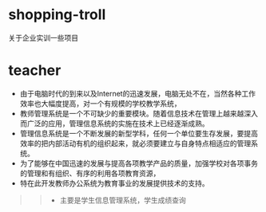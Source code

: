 # shopping-troll
关于企业实训一些项目

# teacher

* 由于电脑时代的到来以及Internet的迅速发展，电脑无处不在，当然各种工作效率也大幅度提高，对一个有规模的学校教学系统，
* 教师管理系统是一个不可缺少的重要模块。随着信息技术在管理上越来越深入而广泛的应用，管理信息系统的实施在技术上已经逐渐成熟。
* 管理信息系统是一个不断发展的新型学科，任何一个单位要生存发展，要提高效率的把内部活动有机的组织起来，就必须要建立与自身特点相适应的管理系统。
* 为了能够在中国迅速的发展与提高各项教学产品的质量，加强学校对各项事务的管理和有组织、有序的利用各项教育资源，
* 特在此开发教师办公系统为教育事业的发展提供技术的支持。

>>* 主要是学生信息管理系统，学生成绩查询
